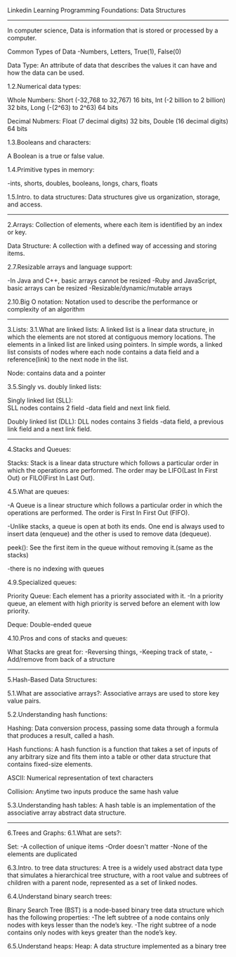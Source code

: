 Linkedin Learning
Programming Foundations: Data Structures
____________________________________________

In computer science,
Data is information that is stored or processed by a computer.

Common Types of Data
-Numbers, Letters, True(1), False(0)

Data Type: An attribute of data that describes the values it can have and how the data can be used.

1.2.Numerical data types:

Whole Numbers: 
Short (-32,768 to 32,767) 16 bits, 
Int (-2 billion to 2 billion) 32 bits, 
Long (-(2^63) to 2^63) 64 bits

Decimal Nubmers: 
Float (7 decimal digits) 32 bits, 
Double (16 decimal digits) 64 bits

1.3.Booleans and characters:

A Boolean is a true or false value.

1.4.Primitive types in memory:  

-ints, shorts, doubles, booleans, longs, chars, floats

1.5.Intro. to data structures:
Data structures give us organization, storage, and access.
_________________________________________________________

2.Arrays:
Collection of elements, where each item is identified by an index or key.

Data Structure: A collection with a defined way of accessing and storing items.

2.7.Resizable arrays and language support:

-In Java and C++, basic arrays cannot be resized
-Ruby and JavaScript, basic arrays can be resized
-Resizable/dynamic/mutable arrays

2.10.Big O notation:
Notation used to describe the performance or complexity of an algorithm
__________________________________________________________________________

3.Lists:
3.1.What are linked lists:
A linked list is a linear data structure, in which the elements are not stored at contiguous memory locations. The elements in a linked list are linked using pointers. In simple words, a linked list consists of nodes where each node contains a data field and a reference(link) to the next node in the list.

Node: contains data and a pointer
 
3.5.Singly vs. doubly linked lists:

Singly linked list (SLL):		 
SLL nodes contains 2 field -data field and next link field.	

Doubly linked list (DLL):
DLL nodes contains 3 fields -data field, a previous link field and a next link field.
______________________________________________________________________________

4.Stacks and Queues:

Stacks: Stack is a linear data structure which follows a particular order in which the operations are performed. The order may be LIFO(Last In First Out) or FILO(First In Last Out).

4.5.What are queues:

-A Queue is a linear structure which follows a particular order in which the operations are performed. The order is First In First Out (FIFO).

-Unlike stacks, a queue is open at both its ends. One end is always used to insert data (enqueue) and the other is used to remove data (dequeue).

peek(): See the first item in the queue without removing it.(same as the stacks)

-there is no indexing with queues

4.9.Specialized queues:

Priority Queue: Each element has a priority associated with it.
-In a priority queue, an element with high priority is served before an element with low priority.

Deque: Double-ended queue

4.10.Pros and cons of stacks and queues:

What Stacks are great for:
-Reversing things, 
-Keeping track of state, 
-Add/remove from back of a structure
______________________________________

5.Hash-Based Data Structures:

5.1.What are associative arrays?:
Associative arrays are used to store key value pairs.

5.2.Understanding hash functions:

Hashing: Data conversion process, passing some data through a formula that produces a result, called a hash.

Hash functions:  A hash function is a function that takes a set of inputs of any arbitrary size and fits them into a table or other data structure that contains fixed-size elements.

ASCII: Numerical representation of text characters

Collision: Anytime two inputs produce the same hash value

5.3.Understanding hash tables: 
A hash table is an implementation of the associative array abstract data structure.
_________________________________________________________________________________

6.Trees and Graphs:
6.1.What are sets?:

Set: -A collection of unique items
-Order doesn't matter
-None of the elements are duplicated

6.3.Intro. to tree data structures:
A tree is a widely used abstract data type that simulates a hierarchical tree structure, with a root value and subtrees of children with a parent node, represented as a set of linked nodes.

6.4.Understand binary search trees:

Binary Search Tree (BST) is a node-based binary tree data structure which has the following properties:
-The left subtree of a node contains only nodes with keys lesser than the node’s key.
-The right subtree of a node contains only nodes with keys greater than the node’s key.

6.5.Understand heaps: 
Heap: A data structure implemented as a binary tree